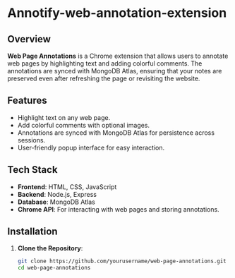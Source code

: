 ﻿# Annotify-web-annotation-extension
## Overview

**Web Page Annotations** is a Chrome extension that allows users to annotate web pages by highlighting text and adding colorful comments. The annotations are synced with MongoDB Atlas, ensuring that your notes are preserved even after refreshing the page or revisiting the website.

## Features

- Highlight text on any web page.
- Add colorful comments with optional images.
- Annotations are synced with MongoDB Atlas for persistence across sessions.
- User-friendly popup interface for easy interaction.

## Tech Stack

- **Frontend**: HTML, CSS, JavaScript
- **Backend**: Node.js, Express
- **Database**: MongoDB Atlas
- **Chrome API**: For interacting with web pages and storing annotations.

## Installation

1. **Clone the Repository**:

   ```bash
   git clone https://github.com/yourusername/web-page-annotations.git
   cd web-page-annotations


